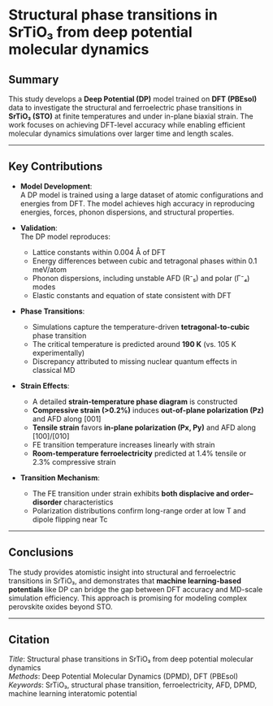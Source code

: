 # Structural phase transitions in SrTiO₃ from deep potential molecular dynamics

## Summary

This study develops a **Deep Potential (DP)** model trained on **DFT (PBEsol)** data to investigate the structural and ferroelectric phase transitions in **SrTiO₃ (STO)** at finite temperatures and under in-plane biaxial strain. The work focuses on achieving DFT-level accuracy while enabling efficient molecular dynamics simulations over larger time and length scales.

---

## Key Contributions

- **Model Development**:  
  A DP model is trained using a large dataset of atomic configurations and energies from DFT. The model achieves high accuracy in reproducing energies, forces, phonon dispersions, and structural properties.

- **Validation**:  
  The DP model reproduces:
  - Lattice constants within 0.004 Å of DFT
  - Energy differences between cubic and tetragonal phases within 0.1 meV/atom
  - Phonon dispersions, including unstable AFD (R⁻₅) and polar (Γ⁻₄) modes
  - Elastic constants and equation of state consistent with DFT

- **Phase Transitions**:
  - Simulations capture the temperature-driven **tetragonal-to-cubic** phase transition
  - The critical temperature is predicted around **190 K** (vs. 105 K experimentally)
  - Discrepancy attributed to missing nuclear quantum effects in classical MD

- **Strain Effects**:
  - A detailed **strain-temperature phase diagram** is constructed
  - **Compressive strain (>0.2%)** induces **out-of-plane polarization (Pz)** and AFD along [001]
  - **Tensile strain** favors **in-plane polarization (Px, Py)** and AFD along [100]/[010]
  - FE transition temperature increases linearly with strain
  - **Room-temperature ferroelectricity** predicted at 1.4% tensile or 2.3% compressive strain

- **Transition Mechanism**:
  - The FE transition under strain exhibits **both displacive and order–disorder** characteristics
  - Polarization distributions confirm long-range order at low T and dipole flipping near Tc

---

## Conclusions

The study provides atomistic insight into structural and ferroelectric transitions in SrTiO₃, and demonstrates that **machine learning-based potentials** like DP can bridge the gap between DFT accuracy and MD-scale simulation efficiency. This approach is promising for modeling complex perovskite oxides beyond STO.

---

## Citation

*Title*: Structural phase transitions in SrTiO₃ from deep potential molecular dynamics  
*Methods*: Deep Potential Molecular Dynamics (DPMD), DFT (PBEsol)  
*Keywords*: SrTiO₃, structural phase transition, ferroelectricity, AFD, DPMD, machine learning interatomic potential
